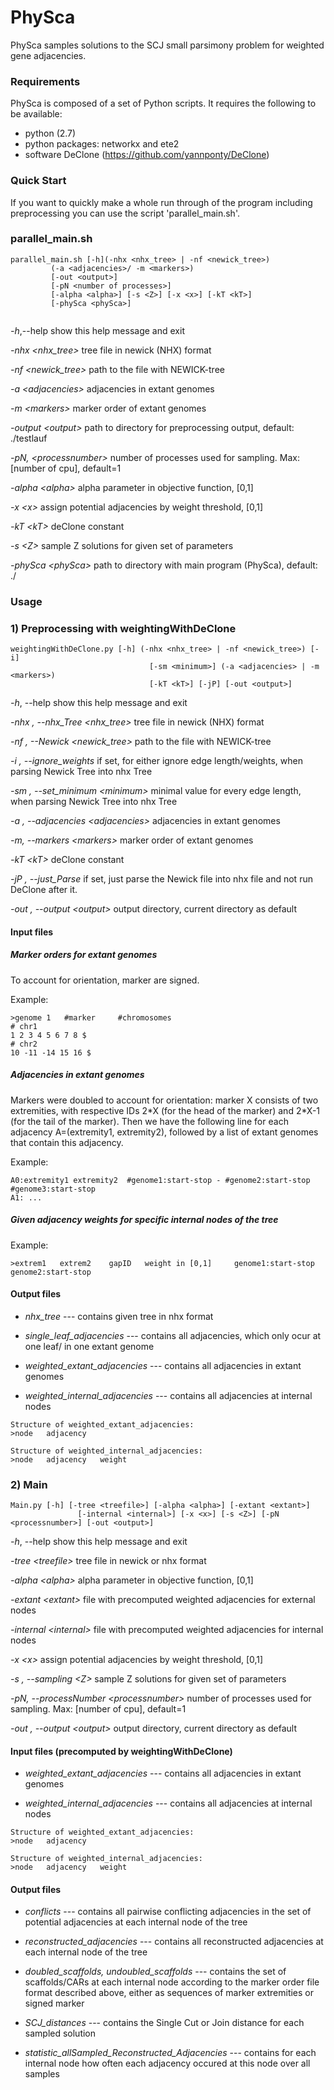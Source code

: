 # PhySca

PhySca samples solutions to the SCJ small parsimony problem for weighted gene adjacencies.


### Requirements

PhySca is composed of a set of Python scripts. It requires the following to be available:

* python (2.7)
* python packages: networkx and ete2
* software DeClone (https://github.com/yannponty/DeClone)


### Quick Start

If you want to quickly make a whole run through of the program including preprocessing you can use the script 'parallel_main.sh'.

### parallel_main.sh


```
parallel_main.sh [-h](-nhx <nhx_tree> | -nf <newick_tree>) 
		 (-a <adjacencies>/ -m <markers>) 
		 [-out <output>] 
		 [-pN <number of processes>] 
		 [-alpha <alpha>] [-s <Z>] [-x <x>] [-kT <kT>]
		 [-phySca <phySca>]
		

```

  *-h*,--help		 show this help message and exit

  *-nhx \<nhx_tree>*		tree file in newick (NHX) format

  *-nf \<newick_tree>*		path to the file with NEWICK-tree

  *-a \<adjacencies>*	adjacencies in extant genomes

  *-m \<markers>*			marker order of extant genomes

  *-output \<output>*		path to directory for preprocessing output, default: ./testlauf

  *-pN, \<processnumber>*		number of processes used for sampling. Max: [number of cpu], default=1

  *-alpha \<alpha>*		alpha parameter in objective function, [0,1]
	
  *-x \<x>*                  assign potential adjacencies by weight threshold, [0,1]
	
  *-kT \<kT>*                deClone constant

  *-s \<Z>*		sample Z solutions for given set of parameters

  *-phySca \<phySca>*	path to directory with main program (PhySca), default: ./

### Usage

### 1) Preprocessing with weightingWithDeClone


```
weightingWithDeClone.py [-h] (-nhx <nhx_tree> | -nf <newick_tree>) [-i]
                               [-sm <minimum>] (-a <adjacencies> | -m <markers>)
                               [-kT <kT>] [-jP] [-out <output>]

```

  *-h*, --help            show this help message and exit

  *-nhx , --nhx_Tree \<nhx_tree>*		tree file in newick (NHX) format

  *-nf , --Newick \<newick_tree>*		path to the file with NEWICK-tree

  *-i , --ignore_weights*	if set, for either ignore edge length/weights, when parsing Newick Tree into nhx Tree

  *-sm , --set_minimum \<minimum>*		minimal value for every edge length, when parsing Newick Tree into nhx Tree

  *-a , --adjacencies \<adjacencies>*	adjacencies in extant genomes

  *-m, --markers \<markers>*			marker order of extant genomes

  *-kT \<kT>*                deClone constant

  *-jP , --just_Parse*     if set, just parse the Newick file into nhx file and not run DeClone after it.

  *-out , --output \<output>*		output directory, current directory as default

#### Input files
##### Marker orders for extant genomes
To account for orientation, marker are signed.

Example:
```
>genome 1   #marker     #chromosomes
# chr1
1 2 3 4 5 6 7 8 $
# chr2
10 -11 -14 15 16 $
```

##### Adjacencies in extant genomes

Markers were doubled to account for orientation: marker X consists of two extremities, with respective IDs 2\*X (for the head of the marker) and 2\*X-1 (for the tail of the marker). Then we have the following line for each adjacency A=(extremity1, extremity2), followed by a list of extant genomes that contain this adjacency.

Example:
```
A0:extremity1 extremity2  #genome1:start-stop - #genome2:start-stop  #genome3:start-stop  
A1: ...
```

##### Given adjacency weights for specific internal nodes of the tree

Example:
```
>extrem1   extrem2    gapID   weight in [0,1]     genome1:start-stop       genome2:start-stop   
```

#### Output files

* *nhx_tree* --- contains given tree in nhx format

* *single_leaf_adjacencies* --- contains all adjacencies, which only ocur at one leaf/ in one extant genome

* *weighted_extant_adjacencies* --- contains all adjacencies in extant genomes

* *weighted_internal_adjacencies* --- contains all adjacencies at internal nodes


```
Structure of weighted_extant_adjacencies:
>node	adjacency
```

```
Structure of weighted_internal_adjacencies:
>node	adjacency	weight
```

### 2) Main

```
Main.py [-h] [-tree <treefile>] [-alpha <alpha>] [-extant <extant>]
               [-internal <internal>] [-x <x>] [-s <Z>] [-pN <processnumber>] [-out <output>]

```

  *-h*, --help			show this help message and exit

  *-tree \<treefile>*		tree file in newick or nhx format

  *-alpha \<alpha>*		alpha parameter in objective function, [0,1]

  *-extant \<extant>*		file with precomputed weighted adjacencies for
                        external nodes

  *-internal \<internal>*	    file with precomputed weighted adjacencies for
                        internal nodes

  *-x \<x>*                  assign potential adjacencies by weight threshold,
                        [0,1]

  *-s , --sampling \<Z>*		sample Z solutions for given set of parameters

  *-pN, --processNumber \<processnumber>*		number of processes used for sampling. Max: [number of cpu], default=1

  *-out , --output \<output>*		output directory, current directory as default

#### Input files (precomputed by weightingWithDeClone)

* *weighted_extant_adjacencies* --- contains all adjacencies in extant genomes

* *weighted_internal_adjacencies* --- contains all adjacencies at internal nodes


```
Structure of weighted_extant_adjacencies:
>node	adjacency
```

```
Structure of weighted_internal_adjacencies:
>node	adjacency	weight
```



#### Output files

* *conflicts* ---
  contains all pairwise conflicting adjacencies in the set of potential adjacencies at each internal node of the tree

* *reconstructed_adjacencies* --- contains all reconstructed adjacencies at each internal node of the tree

* *doubled_scaffolds, undoubled_scaffolds* --- contains the set of scaffolds/CARs at each internal node according to the marker order file format described above, either as sequences of marker extremities or signed marker

* *SCJ_distances* --- contains the Single Cut or Join distance for each sampled solution

* *statistic_allSampled_Reconstructed_Adjacencies* --- contains for each internal node how often each adjacency occured at this node over all samples 



